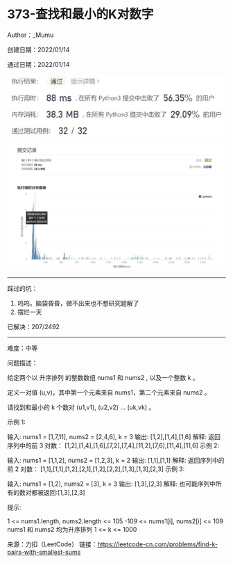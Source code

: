# 373-查找和最小的K对数字

Author：_Mumu

创建日期：2022/01/14

通过日期：2022/01/14

![](./通过截图2.jpg)

![](./通过截图1.jpg)

*****

踩过的坑：

1. 呜呜，脑袋昏昏，做不出来也不想研究题解了
2. 摆烂一天

已解决：207/2492

*****

难度：中等

问题描述：

给定两个以 升序排列 的整数数组 nums1 和 nums2 , 以及一个整数 k 。

定义一对值 (u,v)，其中第一个元素来自 nums1，第二个元素来自 nums2 。

请找到和最小的 k 个数对 (u1,v1),  (u2,v2)  ...  (uk,vk) 。

 

示例 1:

输入: nums1 = [1,7,11], nums2 = [2,4,6], k = 3
输出: [1,2],[1,4],[1,6]
解释: 返回序列中的前 3 对数：
     [1,2],[1,4],[1,6],[7,2],[7,4],[11,2],[7,6],[11,4],[11,6]
示例 2:

输入: nums1 = [1,1,2], nums2 = [1,2,3], k = 2
输出: [1,1],[1,1]
解释: 返回序列中的前 2 对数：
     [1,1],[1,1],[1,2],[2,1],[1,2],[2,2],[1,3],[1,3],[2,3]
示例 3:

输入: nums1 = [1,2], nums2 = [3], k = 3 
输出: [1,3],[2,3]
解释: 也可能序列中所有的数对都被返回:[1,3],[2,3]


提示:

1 <= nums1.length, nums2.length <= 105
-109 <= nums1[i], nums2[i] <= 109
nums1 和 nums2 均为升序排列
1 <= k <= 1000

来源：力扣（LeetCode）
链接：https://leetcode-cn.com/problems/find-k-pairs-with-smallest-sums
